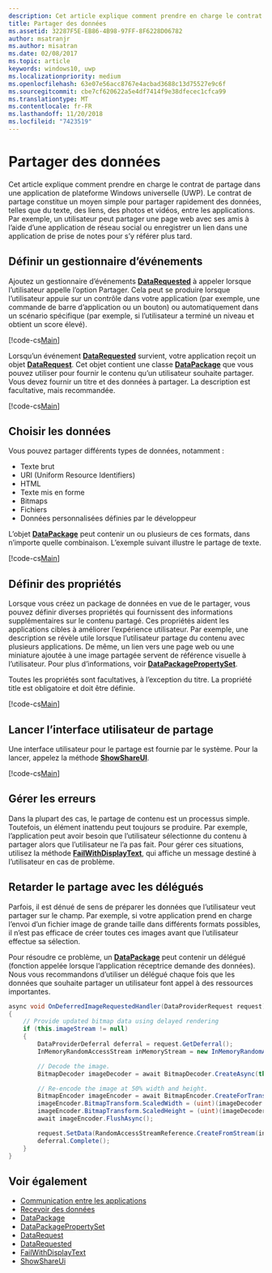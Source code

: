 ```yaml
---
description: Cet article explique comment prendre en charge le contrat de partage dans une application de plateforme Windows universelle (UWP).
title: Partager des données
ms.assetid: 32287F5E-EB86-4B98-97FF-8F6228D06782
author: msatranjr
ms.author: misatran
ms.date: 02/08/2017
ms.topic: article
keywords: windows10, uwp
ms.localizationpriority: medium
ms.openlocfilehash: 63e07e56acc8767e4acbad3688c13d75527e9c6f
ms.sourcegitcommit: cbe7cf620622a5e4df7414f9e38dfecec1cfca99
ms.translationtype: MT
ms.contentlocale: fr-FR
ms.lasthandoff: 11/20/2018
ms.locfileid: "7423519"
---
```

# <a name="share-data"></a>Partager des données


Cet article explique comment prendre en charge le contrat de partage dans une application de plateforme Windows universelle (UWP). Le contrat de partage constitue un moyen simple pour partager rapidement des données, telles que du texte, des liens, des photos et vidéos, entre les applications. Par exemple, un utilisateur peut partager une page web avec ses amis à l’aide d’une application de réseau social ou enregistrer un lien dans une application de prise de notes pour s’y référer plus tard.

## <a name="set-up-an-event-handler"></a>Définir un gestionnaire d’événements

Ajoutez un gestionnaire d’événements [**DataRequested**](https://msdn.microsoft.com/library/windows/apps/Windows.ApplicationModel.DataTransfer.DataTransferManager.DataRequested) à appeler lorsque l’utilisateur appelle l’option Partager. Cela peut se produire lorsque l’utilisateur appuie sur un contrôle dans votre application (par exemple, une commande de barre d’application ou un bouton) ou automatiquement dans un scénario spécifique (par exemple, si l’utilisateur a terminé un niveau et obtient un score élevé).

[!code-cs[Main](./code/share_data/cs/MainPage.xaml.cs#SnippetPrepareToShare)]

Lorsqu’un événement [**DataRequested**](https://msdn.microsoft.com/library/windows/apps/Windows.ApplicationModel.DataTransfer.DataTransferManager.DataRequested) survient, votre application reçoit un objet [**DataRequest**](https://msdn.microsoft.com/library/windows/apps/Windows.ApplicationModel.DataTransfer.DataRequest). Cet objet contient une classe [**DataPackage**](https://msdn.microsoft.com/library/windows/apps/Windows.ApplicationModel.DataTransfer.DataPackage) que vous pouvez utiliser pour fournir le contenu qu’un utilisateur souhaite partager. Vous devez fournir un titre et des données à partager. La description est facultative, mais recommandée.

[!code-cs[Main](./code/share_data/cs/MainPage.xaml.cs#SnippetCreateRequest)]

## <a name="choose-data"></a>Choisir les données

Vous pouvez partager différents types de données, notamment :

-   Texte brut
-   URI (Uniform Resource Identifiers)
-   HTML
-   Texte mis en forme
-   Bitmaps
-   Fichiers
-   Données personnalisées définies par le développeur

L’objet [**DataPackage**](https://msdn.microsoft.com/library/windows/apps/Windows.ApplicationModel.DataTransfer.DataPackage) peut contenir un ou plusieurs de ces formats, dans n’importe quelle combinaison. L’exemple suivant illustre le partage de texte.

[!code-cs[Main](./code/share_data/cs/MainPage.xaml.cs#SnippetSetContent)]

## <a name="set-properties"></a>Définir des propriétés

Lorsque vous créez un package de données en vue de le partager, vous pouvez définir diverses propriétés qui fournissent des informations supplémentaires sur le contenu partagé. Ces propriétés aident les applications cibles à améliorer l’expérience utilisateur. Par exemple, une description se révèle utile lorsque l’utilisateur partage du contenu avec plusieurs applications. De même, un lien vers une page web ou une miniature ajoutée à une image partagée servent de référence visuelle à l’utilisateur. Pour plus d’informations, voir [**DataPackagePropertySet**](https://msdn.microsoft.com/library/windows/apps/Windows.ApplicationModel.DataTransfer.DataPackagePropertySet).

Toutes les propriétés sont facultatives, à l’exception du titre. La propriété title est obligatoire et doit être définie.

[!code-cs[Main](./code/share_data/cs/MainPage.xaml.cs#SnippetSetProperties)]

## <a name="launch-the-share-ui"></a>Lancer l’interface utilisateur de partage

Une interface utilisateur pour le partage est fournie par le système. Pour la lancer, appelez la méthode [**ShowShareUI**](https://msdn.microsoft.com/library/windows/apps/Windows.ApplicationModel.DataTransfer.DataTransferManager.ShowShareUI).

[!code-cs[Main](./code/share_data/cs/MainPage.xaml.cs#SnippetShowUI)]

## <a name="handle-errors"></a>Gérer les erreurs

Dans la plupart des cas, le partage de contenu est un processus simple. Toutefois, un élément inattendu peut toujours se produire. Par exemple, l’application peut avoir besoin que l’utilisateur sélectionne du contenu à partager alors que l’utilisateur ne l’a pas fait. Pour gérer ces situations, utilisez la méthode [**FailWithDisplayText**](https://msdn.microsoft.com/library/windows/apps/Windows.ApplicationModel.DataTransfer.DataRequest.FailWithDisplayText(System.String)), qui affiche un message destiné à l’utilisateur en cas de problème.

## <a name="delay-share-with-delegates"></a>Retarder le partage avec les délégués

Parfois, il est dénué de sens de préparer les données que l’utilisateur veut partager sur le champ. Par exemple, si votre application prend en charge l’envoi d’un fichier image de grande taille dans différents formats possibles, il n’est pas efficace de créer toutes ces images avant que l’utilisateur effectue sa sélection.

Pour résoudre ce problème, un [**DataPackage**](https://msdn.microsoft.com/library/windows/apps/Windows.ApplicationModel.DataTransfer.DataPackage) peut contenir un délégué (fonction appelée lorsque l’application réceptrice demande des données). Nous vous recommandons d’utiliser un délégué chaque fois que les données que souhaite partager un utilisateur font appel à des ressources importantes.

<!-- For some reason, this snippet was inline in the WDCML topic. Suggest moving to VS project with rest of snippets. -->
```cs
async void OnDeferredImageRequestedHandler(DataProviderRequest request)
{
    // Provide updated bitmap data using delayed rendering
    if (this.imageStream != null)
    {
        DataProviderDeferral deferral = request.GetDeferral();
        InMemoryRandomAccessStream inMemoryStream = new InMemoryRandomAccessStream();

        // Decode the image.
        BitmapDecoder imageDecoder = await BitmapDecoder.CreateAsync(this.imageStream);

        // Re-encode the image at 50% width and height.
        BitmapEncoder imageEncoder = await BitmapEncoder.CreateForTranscodingAsync(inMemoryStream, imageDecoder);
        imageEncoder.BitmapTransform.ScaledWidth = (uint)(imageDecoder.OrientedPixelHeight * 0.5);
        imageEncoder.BitmapTransform.ScaledHeight = (uint)(imageDecoder.OrientedPixelHeight * 0.5);
        await imageEncoder.FlushAsync();

        request.SetData(RandomAccessStreamReference.CreateFromStream(inMemoryStream));
        deferral.Complete();
    }
}
```

## <a name="see-also"></a>Voir également 

* [Communication entre les applications](index.md)
* [Recevoir des données](receive-data.md)
* [DataPackage](https://msdn.microsoft.com/library/windows/apps/windows.applicationmodel.datatransfer.datapackage.aspx)
* [DataPackagePropertySet](https://msdn.microsoft.com/library/windows/apps/windows.applicationmodel.datatransfer.datapackagepropertyset.aspx)
* [DataRequest](https://msdn.microsoft.com/library/windows/apps/windows.applicationmodel.datatransfer.datarequest.aspx)
* [DataRequested](https://msdn.microsoft.com/library/windows/apps/windows.applicationmodel.datatransfer.datatransfermanager.datarequested.aspx)
* [FailWithDisplayText](https://msdn.microsoft.com/library/windows/apps/windows.applicationmodel.datatransfer.datarequest.failwithdisplaytext.aspx)
* [ShowShareUi](https://msdn.microsoft.com/library/windows/apps/windows.applicationmodel.datatransfer.datatransfermanager.showshareui.aspx)
 

